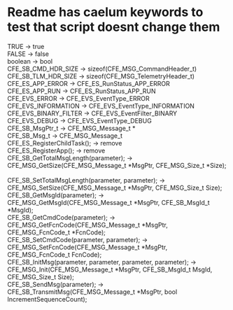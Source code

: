 # Readme has caelum keywords to test that script doesnt change them

TRUE -> true<br/>
FALSE -> false<br/>
boolean -> bool<br/>
CFE_SB_CMD_HDR_SIZE -> sizeof(CFE_MSG_CommandHeader_t)<br/>
CFE_SB_TLM_HDR_SIZE -> sizeof(CFE_MSG_TelemetryHeader_t)<br/>
CFE_ES_APP_ERROR -> CFE_ES_RunStatus_APP_ERROR<br/>
CFE_ES_APP_RUN -> CFE_ES_RunStatus_APP_RUN<br/>
CFE_EVS_ERROR -> CFE_EVS_EventType_ERROR<br/>
CFE_EVS_INFORMATION -> CFE_EVS_EventType_INFORMATION<br/>
CFE_EVS_BINARY_FILTER -> CFE_EVS_EventFilter_BINARY<br/>
CFE_EVS_DEBUG -> CFE_EVS_EventType_DEBUG<br/>
CFE_SB_MsgPtr_t -> CFE_MSG_Message_t *<br/>
CFE_SB_Msg_t -> CFE_MSG_Message_t<br/>
CFE_ES_RegisterChildTask(); -> remove<br/>
CFE_ES_RegisterApp(); -> remove<br/>
CFE_SB_GetTotalMsgLength(parameter); -> CFE_MSG_GetSize(CFE_MSG_Message_t *MsgPtr, CFE_MSG_Size_t *Size);<br/>                  
CFE_SB_SetTotalMsgLength(parameter, parameter); -> CFE_MSG_SetSize(CFE_MSG_Message_t *MsgPtr, CFE_MSG_Size_t Size);<br/>
CFE_SB_GetMsgId(parameter); -> CFE_MSG_GetMsgId(CFE_MSG_Message_t *MsgPtr, CFE_SB_MsgId_t *MsgId);<br/>
CFE_SB_GetCmdCode(parameter); -> CFE_MSG_GetFcnCode(CFE_MSG_Message_t *MsgPtr, CFE_MSG_FcnCode_t *FcnCode);<br/>
CFE_SB_SetCmdCode(parameter, parameter); -> CFE_MSG_SetFcnCode(CFE_MSG_Message_t *MsgPtr, CFE_MSG_FcnCode_t FcnCode);<br/>
CFE_SB_InitMsg(parameter, parameter, parameter, parameter); -> CFE_MSG_Init(CFE_MSG_Message_t *MsgPtr, CFE_SB_MsgId_t MsgId, CFE_MSG_Size_t Size);<br/>
CFE_SB_SendMsg(parameter); -> CFE_SB_TransmitMsg(CFE_MSG_Message_t *MsgPtr, bool IncrementSequenceCount);<br/>
